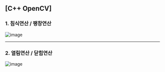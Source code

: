 ## [C++ OpenCV]

### 1. 침식연산 / 팽창연산

![image](https://user-images.githubusercontent.com/81904943/148514401-ca9d297e-97ef-4537-b094-14950b8cce05.png)

---

### 2. 열림연산 / 닫힘연산

![image](https://user-images.githubusercontent.com/81904943/148514423-d74eec04-55e6-4df8-b11c-62201f41298f.png)
